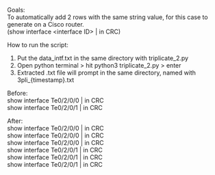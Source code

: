 Goals:
<br/>To automatically add 2 rows with the same string value, for this case to generate  on a Cisco router.
<br/>(show interface &lt;interface ID> | in CRC)

How to run the script:
1. Put the data_intf.txt in the same directory with triplicate_2.py
2. Open python terminal > hit python3 triplicate_2.py > enter
3. Extracted .txt file will prompt in the same directory, named with 3pli_{timestamp}.txt

Before:
<br/>show interface Te0/2/0/0  | in CRC
<br/>show interface Te0/2/0/1  | in CRC

After:
<br/>show interface Te0/2/0/0  | in CRC
<br/>show interface Te0/2/0/0  | in CRC
<br/>show interface Te0/2/0/0  | in CRC
<br/>show interface Te0/2/0/1  | in CRC
<br/>show interface Te0/2/0/1  | in CRC
<br/>show interface Te0/2/0/1  | in CRC
